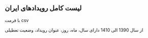 ## لیست کامل رویدادهای ایران
با فرمت csv

از سال 1390 الی 1410
دارای سال، ماه، روز، عنوان رویداد، وضعیت تعطیلی

